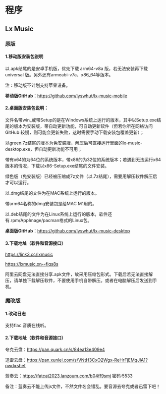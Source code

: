 # 程序

## Lx Music

### 原版

#### 1.移动版安装包说明

以.apk结尾的是安卓手机版，优先下载 arm64-v8a 版，若无法安装再下载 universal 版。另外还有armeabi-v7a、x86_64等版本。

注：移动版不计划支持苹果设备。

**移动版GitHub**：https://github.com/lyswhut/lx-music-mobile

#### 2.桌面版安装包说明：

文件名带win_或带Setup的是在Windows系统上运行的版本，其中以Setup.exe结尾的版本为安装版，带自动更新功能，可自动更新软件（但若你所在网络访问 GitHub 较慢，则可能会更新失败，这时需要手动下载安装包覆盖更新）；

以green.7z结尾的版本为免安装版，解压后可直接运行里面的lx-music-desktop.exe，但自动更新功能不可用；

带有x64的为64位的系统版本，带x86的为32位的系统版本；若遇到无法运行x64版本的情况，下载以x86-Setup.exe结尾的文件安装。

绿色版（免安装版）已经被压缩成7z文件（以.7z结尾），需要用解压软件解压后才可以运行。

以.dmg结尾的文件为在MAC系统上运行的版本。

带arm64名称的dmg安装包是给MAC M1用的。

以.deb结尾的文件为在Linux系统上运行的版本，软件还有.rpm/AppImage/pacman格式的Linux包。

**桌面版GitHub**：https://github.com/lyswhut/lx-music-desktop

#### 3.下载地址（软件和音源接口）

https://link3.cc/lxmusic

https://lxmusic.xn--fiqs8s

阿里云网盘无法直接分享.apk文件，故采用压缩包形式。下载后若无法直接解压，请单独下载解压软件，不要使用手机自带解压。或者在电脑解压后发送到手机。

### 魔改版

#### 1.改动日志

支持flac 音质在线听。

#### 2.下载地址（软件和音源接口）

夸克云盘：https://pan.quark.cn/s/84ea13e409e4

迅雷云盘：https://pan.xunlei.com/s/VNtH3CxO2Wgx-ReHrFjEMqJlA1?pwd=shet

蓝奏云：https://fatcat2023.lanzoum.com/b04ff9smj  密码:5533

备注：蓝奏云不能上传js文件，不然文件名会错乱。要音源去夸克或者迅雷下吧！
